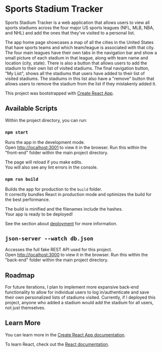 # Sports Stadium Tracker

Sports Stadium Tracker is a web application that allows users to view all sports stadiums across the four major US sports leagues (NFL, MLB, NBA, and NHL) and add the ones that they've visited to a personal list.

The app home page showcases a map of all the cities in the United States that have sports teams and which team/league is associated with that city. The four main leagues have their own tabs in the navigation bar and show a small picture of each stadium in that league, along with team name and location (city, state). There is also a button that allows users to add the stadium to their own list of visited stadiums. The final navigation button, "My List", shows all the stadiums that users have added to their list of visited stadiums. The stadiums in this list also have a "remove" button that allows users to remove the stadium from the list if they mistakenly added it.

This project was bootstrapped with [Create React App](https://github.com/facebook/create-react-app).

## Available Scripts

Within the project directory, you can run:

### `npm start`

Runs the app in the development mode.\
Open [http://localhost:3001](http://localhost:3001) to view it in the browser.
Run this within the "front-end" folder within the main project directory.

The page will reload if you make edits.\
You will also see any lint errors in the console.

### `npm run build`

Builds the app for production to the `build` folder.\
It correctly bundles React in production mode and optimizes the build for the best performance.

The build is minified and the filenames include the hashes.\
Your app is ready to be deployed!

See the section about [deployment](https://facebook.github.io/create-react-app/docs/deployment) for more information.

## `json-server --watch db.json`

Accesses the full fake REST API used for this project.\
Open [http://localhost:3000](http://localhost:3000) to view it in the browser.
Run this within the "back-end" folder within the main project directory.

## Roadmap

For future iterations, I plan to implement more expansive back-end functionality to allow for individual users to log in/authenticate and save their own personalized lists of stadiums visited. Currently, if I deployed this project, anyone who added a stadium would add the stadium for all users, not just themselves.

## Learn More

You can learn more in the [Create React App documentation](https://facebook.github.io/create-react-app/docs/getting-started).

To learn React, check out the [React documentation](https://reactjs.org/).


